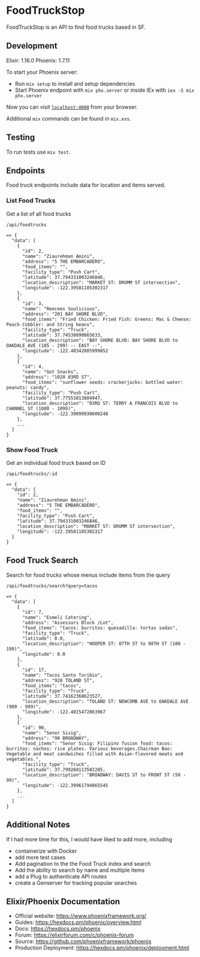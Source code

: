 # FoodTruckStop

FoodTruckStop is an API to find food trucks based in SF.

## Development

Elixir: 1.16.0
Phoenix: 1.7.11

To start your Phoenix server:

- Run `mix setup` to install and setup dependencies
- Start Phoenix endpoint with `mix phx.server` or inside IEx with `iex -S mix phx.server`

Now you can visit [`localhost:4000`](http://localhost:4000) from your browser.

Additional `mix` commands can be found in `mix.exs`.

## Testing

To run tests use `mix test`.

## Endpoints

Food truck endpoints include data for location and items served.

### List Food Trucks

Get a list of all food trucks

```
/api/foodtrucks

=> {
  "data": [
    {
      "id": 2,
      "name": "Ziaurehman Amini",
      "address": "5 THE EMBARCADERO",
      "food_items": "",
      "facility_type": "Push Cart",
      "latitude": 37.794331003246846,
      "location_description": "MARKET ST: DRUMM ST intersection",
      "longitude": -122.39581105302317
    },
    {
      "id": 3,
      "name": "Reecees Soulicious",
      "address": "201 BAY SHORE BLVD",
      "food_items": "Fried Chicken: Fried Fish: Greens: Mac & Cheese: Peach Cobbler: and String beans",
      "facility_type": "Truck",
      "latitude": 37.74530890865633,
      "location_description": "BAY SHORE BLVD: BAY SHORE BLVD to OAKDALE AVE (185 - 299) -- EAST --",
      "longitude": -122.40342005999852
    },
    {
      "id": 4,
      "name": "Got Snacks",
      "address": "1020 03RD ST",
      "food_items": "sunflower seeds: crackerjacks: bottled water: peanuts: candy",
      "facility_type": "Push Cart",
      "latitude": 37.77551013804947,
      "location_description": "03RD ST: TERRY A FRANCOIS BLVD to CHANNEL ST (1000 - 1099)",
      "longitude": -122.39099930600248
    },
    ...
  ]
}
```

### Show Food Truck

Get an individual food truck based on ID

```
/api/foodtrucks/:id

=> {
  "data": {
    "id": 2,
    "name": "Ziaurehman Amini",
    "address": "5 THE EMBARCADERO",
    "food_items": "",
    "facility_type": "Push Cart",
    "latitude": 37.794331003246846,
    "location_description": "MARKET ST: DRUMM ST intersection",
    "longitude": -122.39581105302317
  }
}
```

## Food Truck Search

Search for food trucks whose menus include items from the query

```
/api/foodtrucks/search?query=tacos

=> {
  "data": [
    {
      "id": 7,
      "name": "Esmeli Catering",
      "address": "Assessors Block /Lot",
      "food_items": "tacos: burritos: quesadilla: tortas sodas",
      "facility_type": "Truck",
      "latitude": 0.0,
      "location_description": "HOOPER ST: 07TH ST to 08TH ST (100 - 199)",
      "longitude": 0.0
    },
    {
      "id": 17,
      "name": "Tacos Santo Toribio",
      "address": "928 TOLAND ST",
      "food_items": "tacos",
      "facility_type": "Truck",
      "latitude": 37.74162368623527,
      "location_description": "TOLAND ST: NEWCOMB AVE to OAKDALE AVE (900 - 999)",
      "longitude": -122.4015472063967
    },
    {
      "id": 90,
      "name": "Senor Sisig",
      "address": "90 BROADWAY",
      "food_items": "Senor Sisig: Filipino fusion food: tacos: burritos: nachos: rice plates. Various beverages.Chairman Bao: Vegetable and meat sandwiches filled with Asian-flavored meats and vegetables.",
      "facility_type": "Truck",
      "latitude": 37.799260113502285,
      "location_description": "BROADWAY: DAVIS ST to FRONT ST (50 - 99)",
      "longitude": -122.39961794865545
    },
    ...
  ]
}

```

## Additional Notes

If I had more time for this, I would have liked to add more, including

- containerize with Docker
- add more test cases
- Add pagination to the the Food Truck index and search
- Add the ability to search by name and multiple items
- add a Plug to authenticate API routes
- create a Genserver for tracking popular searches

## Elixir/Phoenix Documentation

- Official website: https://www.phoenixframework.org/
- Guides: https://hexdocs.pm/phoenix/overview.html
- Docs: https://hexdocs.pm/phoenix
- Forum: https://elixirforum.com/c/phoenix-forum
- Source: https://github.com/phoenixframework/phoenix
- Production Deployment: https://hexdocs.pm/phoenix/deployment.html
